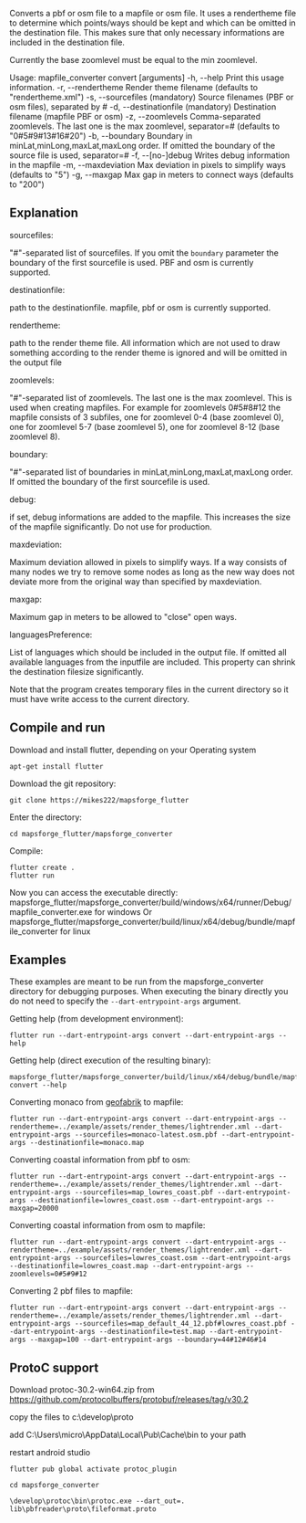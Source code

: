 Converts a pbf or osm file to a mapfile or osm file. It uses a rendertheme file to determine which points/ways should be kept and which can be omitted in the destination file. This makes sure that only necessary informations are included in the destination file.

Currently the base zoomlevel must be equal to the min zoomlevel.

Usage: mapfile_converter convert [arguments]
-h, --help                           Print this usage information.
-r, --rendertheme                    Render theme filename
(defaults to "rendertheme.xml")
-s, --sourcefiles (mandatory)        Source filenames (PBF or osm files), separated by #
-d, --destinationfile (mandatory)    Destination filename (mapfile PBF or osm)
-z, --zoomlevels                     Comma-separated zoomlevels. The last one is the max zoomlevel, separator=#
(defaults to "0#5#9#13#16#20")
-b, --boundary                       Boundary in minLat,minLong,maxLat,maxLong order. If omitted the boundary of the source file is used, separator=#
-f, --[no-]debug                     Writes debug information in the mapfile
-m, --maxdeviation                   Max deviation in pixels to simplify ways
(defaults to "5")
-g, --maxgap                         Max gap in meters to connect ways
(defaults to "200")


## Explanation

sourcefiles:

"#"-separated list of sourcefiles. If you omit the ``boundary`` parameter the boundary of the first sourcefile is used. PBF and osm is currently supported.

destinationfile:

path to the destinationfile. mapfile, pbf or osm is currently supported.

rendertheme:

path to the render theme file. All information which are not used to draw something according to the render theme is ignored and will be omitted in the output file

zoomlevels: 
 
"#"-separated list of zoomlevels. The last one is the max zoomlevel. This is used when creating mapfiles. 
For example for zoomlevels 0#5#8#12 the mapfile consists of 3 subfiles, one for zoomlevel 0-4 (base zoomlevel 0), one for zoomlevel 5-7 (base zoomlevel 5), one for zoomlevel 8-12 (base zoomlevel 8).  

boundary:

"#"-separated list of boundaries in minLat,minLong,maxLat,maxLong order. If omitted the boundary of the first sourcefile is used.

debug:

if set, debug informations are added to the mapfile. This increases the size of the mapfile significantly. Do not use for production.

maxdeviation:

Maximum deviation allowed in pixels to simplify ways. If a way consists of many nodes we try to remove some nodes as long as the new way does not deviate more from the original way than specified by maxdeviation.

maxgap: 

Maximum gap in meters to be allowed to "close" open ways. 

languagesPreference:

List of languages which should be included in the output file. If omitted all available languages from the inputfile are included. This property can shrink the destination filesize significantly.

Note that the program creates temporary files in the current directory so it must have write access to the current directory.


## Compile and run

Download and install flutter, depending on your Operating system

    apt-get install flutter

Download the git repository:

    git clone https://mikes222/mapsforge_flutter

Enter the directory:

    cd mapsforge_flutter/mapsforge_converter

Compile:
    
    flutter create .
    flutter run

Now you can access the executable directly: mapsforge_flutter/mapsforge_converter/build/windows/x64/runner/Debug/mapfile_converter.exe for windows
Or mapsforge_flutter/mapsforge_converter/build/linux/x64/debug/bundle/mapfile_converter for linux

## Examples 

These examples are meant to be run from the mapsforge_converter directory for debugging purposes. When executing the binary directly you do not need to specify the ``--dart-entrypoint-args`` argument.

Getting help (from development environment):  

    flutter run --dart-entrypoint-args convert --dart-entrypoint-args --help

Getting help (direct execution of the resulting binary):

    mapsforge_flutter/mapsforge_converter/build/linux/x64/debug/bundle/mapfile_converter convert --help

Converting monaco from [geofabrik](https://download.geofabrik.de/europe/monaco.html) to mapfile:

    flutter run --dart-entrypoint-args convert --dart-entrypoint-args --rendertheme=../example/assets/render_themes/lightrender.xml --dart-entrypoint-args --sourcefiles=monaco-latest.osm.pbf --dart-entrypoint-args --destinationfile=monaco.map

Converting coastal information from pbf to osm:

    flutter run --dart-entrypoint-args convert --dart-entrypoint-args --rendertheme=../example/assets/render_themes/lightrender.xml --dart-entrypoint-args --sourcefiles=map_lowres_coast.pbf --dart-entrypoint-args --destinationfile=lowres_coast.osm --dart-entrypoint-args --maxgap=20000

Converting coastal information from osm to mapfile:

    flutter run --dart-entrypoint-args convert --dart-entrypoint-args --rendertheme=../example/assets/render_themes/lightrender.xml --dart-entrypoint-args --sourcefiles=lowres_coast.osm --dart-entrypoint-args --destinationfile=lowres_coast.map --dart-entrypoint-args --zoomlevels=0#5#9#12

Converting 2 pbf files to mapfile:
 
    flutter run --dart-entrypoint-args convert --dart-entrypoint-args --rendertheme=../example/assets/render_themes/lightrender.xml --dart-entrypoint-args --sourcefiles=map_default_44_12.pbf#lowres_coast.pbf --dart-entrypoint-args --destinationfile=test.map --dart-entrypoint-args --maxgap=100 --dart-entrypoint-args --boundary=44#12#46#14

## ProtoC support

Download protoc-30.2-win64.zip from https://github.com/protocolbuffers/protobuf/releases/tag/v30.2

copy the files to c:\develop\proto

add C:\Users\micro\AppData\Local\Pub\Cache\bin to your path

restart android studio

    flutter pub global activate protoc_plugin

    cd mapsforge_converter

    \develop\protoc\bin\protoc.exe --dart_out=. lib\pbfreader\proto\fileformat.proto
